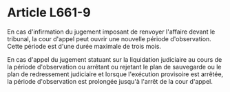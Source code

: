 # Article L661-9

En cas d'infirmation du jugement imposant de renvoyer l'affaire devant le tribunal, la cour d'appel peut ouvrir une nouvelle période d'observation. Cette période est d'une durée maximale de trois mois.

En cas d'appel du jugement statuant sur la liquidation judiciaire au cours de la période d'observation ou arrêtant ou rejetant le plan de sauvegarde ou le plan de redressement judiciaire et lorsque l'exécution provisoire est arrêtée, la période d'observation est prolongée jusqu'à l'arrêt de la cour d'appel.
